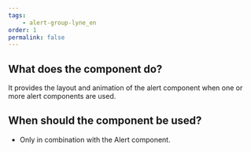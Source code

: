 ```yaml
---
tags: 
    - alert-group-lyne_en
order: 1
permalink: false
---
```


## What does the component do?
It provides the layout and animation of the alert component when one or more alert components are used.

## When should the component be used?
* Only in combination with the Alert component.